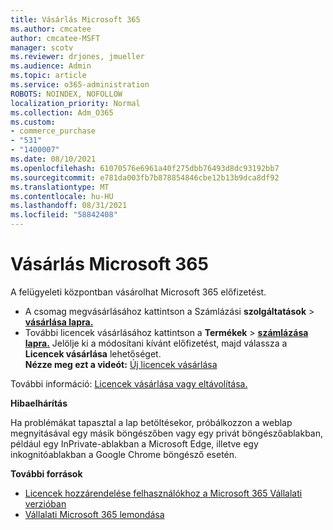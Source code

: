 ```yaml
---
title: Vásárlás Microsoft 365
ms.author: cmcatee
author: cmcatee-MSFT
manager: scotv
ms.reviewer: drjones, jmueller
ms.audience: Admin
ms.topic: article
ms.service: o365-administration
ROBOTS: NOINDEX, NOFOLLOW
localization_priority: Normal
ms.collection: Adm_O365
ms.custom:
- commerce_purchase
- "531"
- "1400007"
ms.date: 08/10/2021
ms.openlocfilehash: 61070576e6961a40f275dbb76493d8dc93192bb7
ms.sourcegitcommit: e781da003fb7b878854846cbe12b13b9dca8df92
ms.translationtype: MT
ms.contentlocale: hu-HU
ms.lasthandoff: 08/31/2021
ms.locfileid: "58842408"
---
```

# <a name="how-to-make-a-microsoft-365-purchase"></a>Vásárlás Microsoft 365

A felügyeleti központban vásárolhat Microsoft 365 előfizetést.
  
- A csomag megvásárlásához kattintson a Számlázási **szolgáltatások** \> **[vásárlása lapra.](https://go.microsoft.com/fwlink/p/?linkid=868433)**
- További licencek vásárlásához kattintson a **Termékek** \> **[számlázása lapra.](https://go.microsoft.com/fwlink/p/?linkid=842054)** Jelölje ki a módosítani kívánt előfizetést, majd válassza a **Licencek vásárlása** lehetőséget.\
**Nézze meg ezt a videót:** [Új licencek vásárlása](https://go.microsoft.com/fwlink/p/?linkid=2154857)
  
További információ: [Licencek vásárlása vagy eltávolítása.](https://docs.microsoft.com/microsoft-365/commerce/licenses/buy-licenses)

**Hibaelhárítás**

Ha problémákat tapasztal a lap betöltésekor, próbálkozzon a weblap megnyitásával egy másik böngészőben vagy egy privát böngészőablakban, például egy InPrivate-ablakban a Microsoft Edge, illetve egy inkognitóablakban a Google Chrome böngésző esetén.

**További források**
  
- [Licencek hozzárendelése felhasználókhoz a Microsoft 365 Vállalati verzióban](https://docs.microsoft.com/microsoft-365/admin/add-users/add-users)
- [Vállalati Microsoft 365 lemondása](https://docs.microsoft.com/microsoft-365/commerce/subscriptions/cancel-your-subscription)